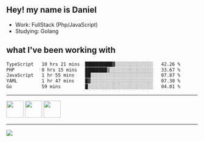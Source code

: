 ## Hey! my name is Daniel

- Work: FullStack (Php/JavaScript)
- Studying: Golang

## what I've been working with
<!--START_SECTION:waka-->

```txt
TypeScript   10 hrs 21 mins  ██████████▓░░░░░░░░░░░░░░   42.26 %
PHP          8 hrs 15 mins   ████████▒░░░░░░░░░░░░░░░░   33.67 %
JavaScript   1 hr 55 mins    ██░░░░░░░░░░░░░░░░░░░░░░░   07.87 %
YAML         1 hr 47 mins    █▓░░░░░░░░░░░░░░░░░░░░░░░   07.30 %
Go           59 mins         █░░░░░░░░░░░░░░░░░░░░░░░░   04.01 %
```

<!--END_SECTION:waka-->
    

<hr>
<div>
    <img height="45" src="https://img.icons8.com/color/48/000000/nodejs.png"/>
    <img height="45" src="https://www.vectorlogo.zone/logos/golang/golang-ar21.svg">
    <img height="45" src="https://www.vectorlogo.zone/logos/nestjs/nestjs-icon.svg">
</div>
<hr>
<div>
    <a href="https://www.linkedin.com/in/daniel-lucas-bb7b82193/" target="_blank">
        <img src="https://img.shields.io/badge/LinkedIn-0077B5?style=for-the-badge&logo=linkedin&logoColor=white">
    </a>
</div>
